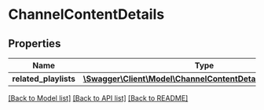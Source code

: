 # ChannelContentDetails

## Properties
Name | Type | Description | Notes
------------ | ------------- | ------------- | -------------
**related_playlists** | [**\Swagger\Client\Model\ChannelContentDetailsRelatedPlaylists**](ChannelContentDetailsRelatedPlaylists.md) |  | [optional] 

[[Back to Model list]](../README.md#documentation-for-models) [[Back to API list]](../README.md#documentation-for-api-endpoints) [[Back to README]](../README.md)


